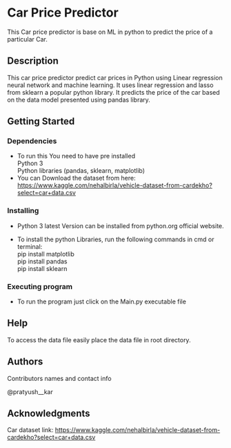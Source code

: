 # Car Price Predictor

This Car price predictor is base on ML in python to predict the price of a particular Car.

## Description

This car price predictor predict car prices in Python using Linear regression neural network and machine learning.
It uses linear regression and lasso from sklearn a popular python library.
It predicts the price of the car based on the data model presented using pandas library.


## Getting Started

### Dependencies

* To run this You need to have pre installed   
	Python 3   
	Python libraries (pandas, sklearn, matplotlib)  
* You can Download the dataset from here:
https://www.kaggle.com/nehalbirla/vehicle-dataset-from-cardekho?select=car+data.csv

### Installing

* Python 3 latest Version can be installed from python.org official website.

* To install the python Libraries, run the following commands in cmd or terminal:  
	pip install matplotlib  
	pip install pandas  
	pip install sklearn  

### Executing program

* To run the program just click on the Main.py executable file

## Help

To access the data file easily place the data file in root directory.

## Authors

Contributors names and contact info

@pratyush__kar

## Acknowledgments

Car dataset link:
https://www.kaggle.com/nehalbirla/vehicle-dataset-from-cardekho?select=car+data.csv